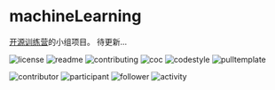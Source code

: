# machineLearning
[开源训练营](https://github.com/FoolBit/Open-source-training-camp)的小组项目。
待更新...

![license](http://github.zhangqx.com/file-checker/github/hu-qi/30-days-of-react-native?path=LICENSE)
![readme](http://github.zhangqx.com/file-checker/github/hu-qi/30-days-of-react-native?path=README.md)
![contributing](http://github.zhangqx.com/file-checker/github/hu-qi/30-days-of-react-native?path=CONTRIBUTING.md)
![coc](http://github.zhangqx.com/file-checker/github/hu-qi/30-days-of-react-native?path=CODE_OF_CONDUCT.md)
![codestyle](http://github.zhangqx.com/file-checker/github/hu-qi/30-days-of-react-native?path=CODE_STYLE.md)
![pulltemplate](http://github.zhangqx.com/file-checker/github/hu-qi/30-days-of-react-native?path=.github/PULL_REQUEST_TEMPLATE.md)

![contributor](http://github.zhangqx.com/data/github/hu-qi/30-days-of-react-native?type=contributor)
![participant](http://github.zhangqx.com/data/github/hu-qi/30-days-of-react-native?type=participant)
![follower](http://github.zhangqx.com/data/github/hu-qi/30-days-of-react-native?type=follower)
![activity](http://github.zhangqx.com/data/github/hu-qi/30-days-of-react-native?type=activity)

